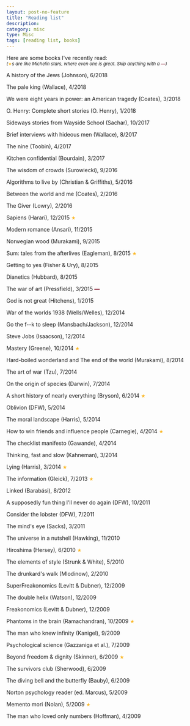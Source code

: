 ```yaml
---
layout: post-no-feature
title: "Reading list"
description:
category: misc
type: Misc
tags: [reading list, books]
---
```


Here are some books I've recently read:<br/>
<small><em>(</em><span style="color:#FBB829"><small>&#9733;</small></span><em>s are like Michelin stars, where even one is great. Skip anything with a <span style="color:#800F25"><b>&mdash;</b></span>)</em></small>

A history of the Jews (Johnson), 6/2018

The pale king (Wallace), 4/2018

We were eight years in power: an American tragedy (Coates), 3/2018

O. Henry: Complete short stories (O. Henry), 1/2018

Sideways stories from Wayside School (Sachar), 10/2017

Brief interviews with hideous men (Wallace), 8/2017

The nine (Toobin), 4/2017

Kitchen confidential (Bourdain), 3/2017

The wisdom of crowds (Surowiecki), 9/2016

Algorithms to live by (Christian & Griffiths), 5/2016

Between the world and me (Coates), 2/2016

The Giver (Lowry), 2/2016

Sapiens (Harari), 12/2015 <span style="color:#FBB829"><small>&#9733;</small></span>

Modern romance (Ansari), 11/2015

Norwegian wood (Murakami), 9/2015

Sum: tales from the afterlives (Eagleman), 8/2015 <span style="color:#FBB829"><small>&#9733;</small></span>

Getting to yes (Fisher & Ury), 8/2015

Dianetics (Hubbard), 8/2015

The war of art (Pressfield), 3/2015 <span style="color:#800F25"><b>&mdash;</b></span>

God is not great (Hitchens), 1/2015

War of the worlds 1938 (Wells/Welles), 12/2014

Go the f--k to sleep (Mansbach/Jackson), 12/2014

Steve Jobs (Isaacson), 12/2014

Mastery (Greene), 10/2014 <span style="color:#FBB829"><small>&#9733;</small></span>

Hard-boiled wonderland and The end of the world (Murakami), 8/2014

The art of war (Tzu), 7/2014

On the origin of species (Darwin), 7/2014

A short history of nearly everything (Bryson), 6/2014 <span style="color:#FBB829"><small>&#9733;</small></span>

Oblivion (DFW), 5/2014

The moral landscape (Harris), 5/2014

How to win friends and influence people (Carnegie), 4/2014 <span style="color:#FBB829"><small>&#9733;</small></span>

The checklist manifesto (Gawande), 4/2014

Thinking, fast and slow (Kahneman), 3/2014

Lying (Harris), 3/2014 <span style="color:#FBB829"><small>&#9733;</small></span>

The information (Gleick), 7/2013 <span style="color:#FBB829"><small>&#9733;</small></span>

Linked (Barabási), 8/2012

A supposedly fun thing I'll never do again (DFW), 10/2011

Consider the lobster (DFW), 7/2011

The mind's eye (Sacks), 3/2011

The universe in a nutshell (Hawking), 11/2010

Hiroshima (Hersey), 6/2010 <span style="color:#FBB829"><small>&#9733;</small></span>

The elements of style (Strunk & White), 5/2010

The drunkard's walk (Mlodinow), 2/2010

SuperFreakonomics (Levitt & Dubner), 12/2009

The double helix (Watson), 12/2009

Freakonomics (Levitt & Dubner), 12/2009

Phantoms in the brain (Ramachandran), 10/2009 <span style="color:#FBB829"><small>&#9733;</small></span>

The man who knew infinity (Kanigel), 9/2009

Psychological science (Gazzaniga et al.), 7/2009

Beyond freedom & dignity (Skinner), 6/2009 <span style="color:#FBB829"><small>&#9733;</small></span>

The survivors club (Sherwood), 6/2009

The diving bell and the butterfly (Bauby), 6/2009

Norton psychology reader (ed. Marcus), 5/2009

Memento mori (Nolan), 5/2009 <span style="color:#FBB829"><small>&#9733;</small></span>

The man who loved only numbers (Hoffman), 4/2009
